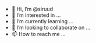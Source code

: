 - 👋 Hi, I’m @siruud
- 👀 I’m interested in ...
- 🌱 I’m currently learning ...
- 💞️ I’m looking to collaborate on ...
- 📫 How to reach me ...

<!---
siruud/siruud is a ✨ special ✨ repository because its `README.md` (this file) appears on your GitHub profile.
You can click the Preview link to take a look at your changes.
--->
